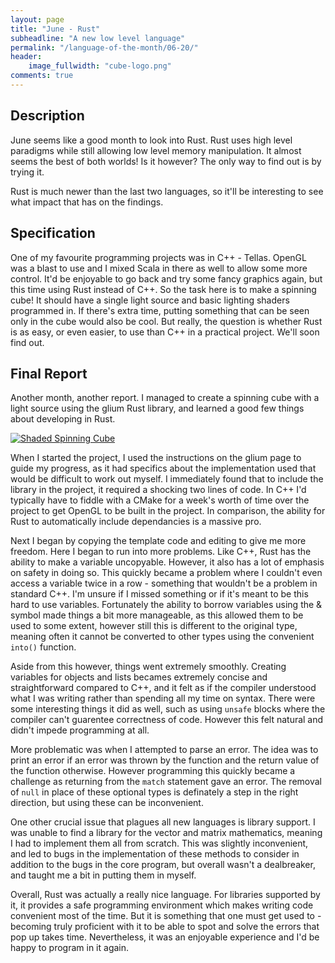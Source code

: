 ```yaml
---
layout: page
title: "June - Rust"
subheadline: "A new low level language"
permalink: "/language-of-the-month/06-20/"
header:
    image_fullwidth: "cube-logo.png"
comments: true
---
```


## Description

June seems like a good month to look into Rust. Rust uses high level paradigms while still allowing low level memory manipulation. It almost seems the best of both worlds! Is it however? The only way to find out is by trying it.

Rust is much newer than the last two languages, so it'll be interesting to see what impact that has on the findings.

## Specification

One of my favourite programming projects was in C++ - Tellas. OpenGL was a blast to use and I mixed Scala in there as well to allow some more control. It'd be enjoyable to go back and try some fancy graphics again, but this time using Rust instead of C++. So the task here is to make a spinning cube! It should have a single light source and basic lighting shaders programmed in. If there's extra time, putting something that can be seen only in the cube would also be cool. But really, the question is whether Rust is as easy, or even easier, to use than C++ in a practical project. We'll soon find out.

## Final Report

Another month, another report. I managed to create a spinning cube with a light source using the glium Rust library, and learned a good few things about developing in Rust.

[![Shaded Spinning Cube](https://black-photon.github.io/images/rust-cube.png)](https://black-photon.github.io/videos/rust-cube.mp4 "Spinning Cube")

When I started the project, I used the instructions on the glium page to guide my progress, as it had specifics about the implementation used that would be difficult to work out myself. I immediately found that to include the library in the project, it required a shocking two lines of code. In C++ I'd typically have to fiddle with a CMake for a week's worth of time over the project to get OpenGL to be built in the project. In comparison, the ability for Rust to automatically include dependancies is a massive pro.

Next I began by copying the template code and editing to give me more freedom. Here I began to run into more problems. Like C++, Rust has the ability to make a variable uncopyable. However, it also has a lot of emphasis on safety in doing so. This quickly became a problem where I couldn't even access a variable twice in a row - something that wouldn't be a problem in standard C++. I'm unsure if I missed something or if it's meant to be this hard to use variables. Fortunately the ability to borrow variables using the & symbol made things a bit more manageable, as this allowed them to be used to some extent, however still this is different to the original type, meaning often it cannot be converted to other types using the convenient `into()` function.

Aside from this however, things went extremely smoothly. Creating variables for objects and lists becames extremely concise and straightforward compared to C++, and it felt as if the compiler understood what I was writing rather than spending all my time on syntax. There were some interesting things it did as well, such as using `unsafe` blocks where the compiler can't guarentee correctness of code. However this felt natural and didn't impede programming at all.

More problematic was when I attempted to parse an error. The idea was to print an error if an error was thrown by the function and the return value of the function otherwise. However programming this quickly became a challenge as returning from the `match` statement gave an error. The removal of `null` in place of these optional types is definately a step in the right direction, but using these can be inconvenient.

One other crucial issue that plagues all new languages is library support. I was unable to find a library for the vector and matrix mathematics, meaning I had to implement them all from scratch. This was slightly inconvenient, and led to bugs in the implementation of these methods to consider in addition to the bugs in the core program, but overall wasn't a dealbreaker, and taught me a bit in putting them in myself.

Overall, Rust was actually a really nice language. For libraries supported by it, it provides a safe programming environment which makes writing code convenient most of the time. But it is something that one must get used to - becoming truly proficient with it to be able to spot and solve the errors that pop up takes time. Nevertheless, it was an enjoyable experience and I'd be happy to program in it again.